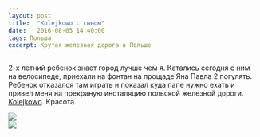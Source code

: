 ```yaml
---
layout: post
title:  "Kolejkowo с сыном"
date:   2016-08-05 14:40:00
tags: Польша
excerpt: Крутая железная дорога в Польше
---
```


2-х летний ребенок знает город лучше чем я. Катались сегодня с ним на велосипеде, приехали на фонтан на прощаде Яна Павла 2 погулять. Ребенок отказался там играть и показал куда папе нужно ехать и привел меня на прекраную инсталяцию польской железной дороги. <a href="http://www.kolejkowo.pl/" class="ga-link" data-link-type="outbound" target='_blank'>Kolejkowo</a>. Красота. 

<img src="{{ site.url }}/assets/poland/kolejkowo/IMG_20160805_100810.jpg"/>
<br/>
<img src="{{ site.url }}/assets/poland/kolejkowo/IMG_20160805_100814.jpg"/>
